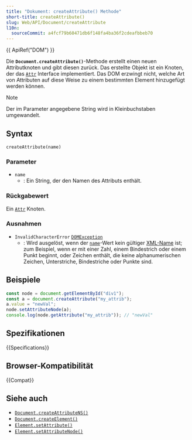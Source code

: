 ```yaml
---
title: "Dokument: createAttribute() Methode"
short-title: createAttribute()
slug: Web/API/Document/createAttribute
l10n:
  sourceCommit: a4fcf79b60471db6f148fa4ba36f2cdeafbbeb70
---
```


{{ ApiRef("DOM") }}

Die **`Document.createAttribute()`**-Methode erstellt einen neuen Attributknoten und gibt diesen zurück. Das erstellte Objekt ist ein Knoten, der das [`Attr`](/de/docs/Web/API/Attr) Interface implementiert. Das DOM erzwingt nicht, welche Art von Attributen auf diese Weise zu einem bestimmten Element hinzugefügt werden können.

> [!NOTE]
> Der im Parameter angegebene String wird in Kleinbuchstaben umgewandelt.

## Syntax

```js-nolint
createAttribute(name)
```

### Parameter

- `name`
  - : Ein String, der den Namen des Attributs enthält.

### Rückgabewert

Ein [`Attr`](/de/docs/Web/API/Attr) Knoten.

### Ausnahmen

- `InvalidCharacterError` [`DOMException`](/de/docs/Web/API/DOMException)
  - : Wird ausgelöst, wenn der [`name`](#name)-Wert kein gültiger [XML-Name](https://www.w3.org/TR/xml/#dt-name) ist; zum Beispiel, wenn er mit einer Zahl, einem Bindestrich oder einem Punkt beginnt, oder Zeichen enthält, die keine alphanumerischen Zeichen, Unterstriche, Bindestriche oder Punkte sind.

## Beispiele

```js
const node = document.getElementById("div1");
const a = document.createAttribute("my_attrib");
a.value = "newVal";
node.setAttributeNode(a);
console.log(node.getAttribute("my_attrib")); // "newVal"
```

## Spezifikationen

{{Specifications}}

## Browser-Kompatibilität

{{Compat}}

## Siehe auch

- [`Document.createAttributeNS()`](/de/docs/Web/API/Document/createAttributeNS)
- [`Document.createElement()`](/de/docs/Web/API/Document/createElement)
- [`Element.setAttribute()`](/de/docs/Web/API/Element/setAttribute)
- [`Element.setAttributeNode()`](/de/docs/Web/API/Element/setAttributeNode)
